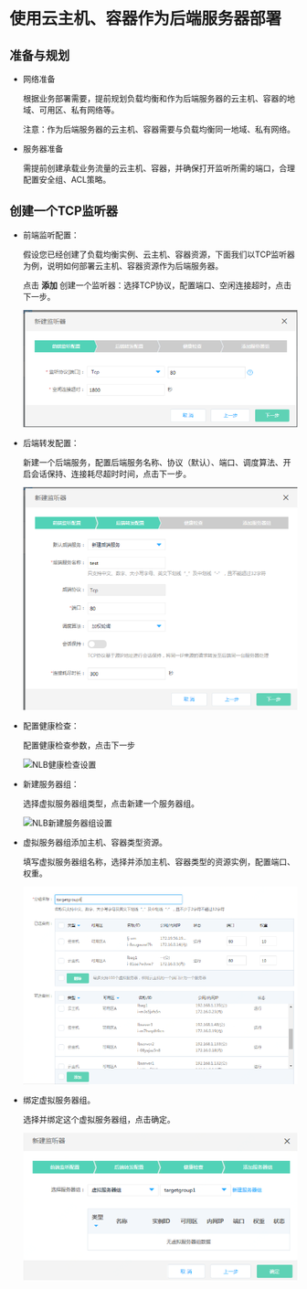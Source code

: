 # 使用云主机、容器作为后端服务器部署

## 准备与规划

- 网络准备

	根据业务部署需要，提前规划负载均衡和作为后端服务器的云主机、容器的地域、可用区、私有网络等。
	
	注意：作为后端服务器的云主机、容器需要与负载均衡同一地域、私有网络。

- 服务器准备

	需提前创建承载业务流量的云主机、容器，并确保打开监听所需的端口，合理配置安全组、ACL策略。

## 创建一个TCP监听器

- 前端监听配置：
	
	假设您已经创建了负载均衡实例、云主机、容器资源，下面我们以TCP监听器为例，说明如何部署云主机、容器资源作为后端服务器。

	点击 **添加** 创建一个监听器：选择TCP协议，配置端口、空闲连接超时，点击下一步。

	![NLB前端监听设置](../../../../image/Networking/NLB/NLB-022.png)

- 后端转发配置：
	
	新建一个后端服务，配置后端服务名称、协议（默认）、端口、调度算法、开启会话保持、连接耗尽超时时间，点击下一步。

	![NLB后端转发设置](../../../../image/Networking/NLB/NLB-023.png)

- 配置健康检查：

	配置健康检查参数，点击下一步

	![NLB健康检查设置](../../../../image/Networking/NLB/NLB-024.png)

- 新建服务器组：

	选择虚拟服务器组类型，点击新建一个服务器组。

	![NLB新建服务器组设置](../../../../image/Networking/NLB/NLB-025.png)

- 虚拟服务器组添加主机、容器类型资源。
	
	填写虚拟服务器组名称，选择并添加主机、容器类型的资源实例，配置端口、权重。

	![NLB虚拟服务器组添加资源设置](../../../../image/Networking/NLB/NLB-079.png)

- 绑定虚拟服务器组。

	选择并绑定这个虚拟服务器组，点击确定。

	![NLB绑定虚拟服务器组](../../../../image/Networking/NLB/NLB-066.png)

